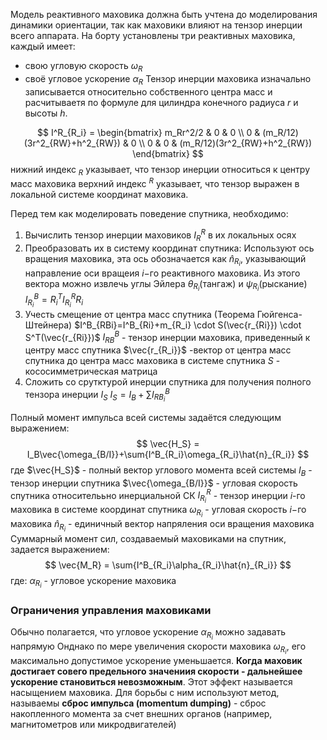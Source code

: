Модель реактивного маховика должна быть учтена до моделирования динамики ориентации, так как маховики влияют на тензор инерции всего аппарата.
На борту установлены три реактивных маховика, каждый имеет:
- свою угловую скорость $\omega_R$
- своё угловое ускорение $\alpha_R$
Тензор инерции маховика изначально записывается относительно собственного центра масс и расчитываетя по формуле для цилиндра конечного радиуса $r$ и высоты $h$.

$$
I^R_{R_i} = 
\begin{bmatrix}
m_Rr^2/2 & 0 & 0 \\
0 & (m_R/12)(3r^2_{RW}+h^2_{RW}) & 0 \\
0 & 0 & (m_R/12)(3r^2_{RW}+h^2_{RW})
\end{bmatrix}
$$
нижний индекс $_R$ указывает, что тензор инерции относиться к центру масс маховика
верхний индекс $^R$ указывает, что тензор выражен в локальной системе координат маховика.

Перед тем как моделировать поведение спутника, необходимо:
1. Вычислить тензор инерции маховиков $I_R^R$ в их локальных осях
2. Преобразовать их в систему координат спутника:
		Используют ось вращения маховика, эта ось обозначается как $\hat{n}_{R_i}$, указывающий направление оси вращеия $i-$го реактивного маховика. Из этого вектора можно извлечь углы Эйлера $\theta_{R_i}$(тангаж) и $\psi_{R_i}$(рыскание)  
		$I_{R_i}^B=R_i^TI_{R_i}^RR_i$ 
3. Учесть смещение от центра масс спутника (Теорема Гюйгенса-Штейнера)
			$I^B_{RBi}=I^B_{Ri}+m_{R_i} \cdot S(\vec{r_{Ri}}) \cdot S^T(\vec{r_{Ri}})$
			$I^B_{RB}$ - тензор инерции маховика, приведенный к центру масс спутника
			$\vec{r_{R_i}}$ -вектор от центра масс спутника до центра масс маховика в системе спутника
			$S$ - кососимметрическая матрица
4. Сложить со срутктурой инерции спутника для получения полного тензора инерции $I_{S}$ 
		$I_S=I_B+\sum{I^B_{RB_i}}$



Полный момент импульса всей системы задаётся следующим выражением:
$$
	\vec{H_S} = I_B\vec{\omega_{B/I}}+\sum{I^B_{R_i}\omega_{R_i}\hat{n}_{R_i}}
$$
где
	$\vec{H_S}$ - полный вектор углового момента всей системы
	$I_B$ - тензор инерции спутника
	$\vec{\omega_{B/I}}$ - угловая скорость спутника относителььно инерциальной СК
	$I^R_{R_i}$ - тензор инерции $i$-го маховика в системе координат спутника
	$\omega_{R_i}$ - угловая скорость $i-$го маховика
	$\hat{n}_{R_i}$ - единичный вектор напряления оси вращения маховика
Суммарный момент сил, создаваемый маховиками на спутник, задается выражением:
$$
\vec{M_R} = \sum{I^B_{R_i}\alpha_{R_i}\hat{n}_{R_i}}
$$
где:
$\alpha_{R_i}$ - угловое ускорение маховика

### Ограничения управления маховиками

Обычно полагается, что угловое ускорение $\alpha_{R_i}$ можно задавать напрямую
Онднако по мере увеличения скорости маховика $\omega_{R_i}$, его максимально допустимое ускорение уменьшается.
**Когда маховик достигает совего предельного значениия скорости - дальнейшее ускорение становиться невозможным**. Этот эффект называется насыщением маховика.
Для борьбы с ним используют метод, называемы **сброс импульса (momentum dumping)** - сброс накопленного момента за счет внешних органов (например, магнитометров или микродвигателей)
